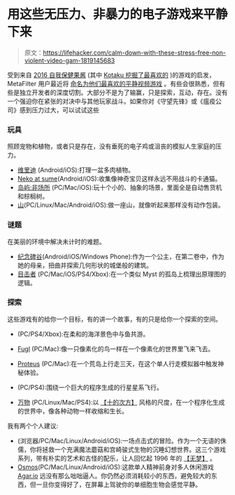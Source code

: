 # 用这些无压力、非暴力的电子游戏来平静下来

> 原文：<https://lifehacker.com/calm-down-with-these-stress-free-non-violent-video-gam-1819145683>

受到来自 [2016 自我保健果酱](https://itch.io/jam/self-care-jam#entries) (其中 [Kotaku 挖掘了最喜欢的](https://kotaku.com/a-self-care-game-for-the-trashfire-that-was-2016-1789693980) )的游戏的启发，MetaFilter 用户最近将 [命名为他们最喜欢的平静视频游戏](http://www.metafilter.com/169741/-games-that-encourage-players-to-take-a-moment-and-breathe) 。有些会很熟悉，但有些是独立开发者的深度切割。大部分不是为了输赢，只是探索，互动，存在。没有一个强迫你在紧张的对决中与其他玩家战斗。如果你对《守望先锋》或《瘟疫公司》感到压力过大，可以试试这些



### **玩具**

照顾宠物和植物，或者只是存在，没有垂死的电子鸡或沮丧的模拟人生家庭的压力。

*   [维里迪](http://www.icewatergames.com/viridi/) (Android/iOS):打理一盆多肉植物。
*   [Neko at sume](http://www.nekoatsume.com/en/)(Android/iOS):收集像神奇宝贝这样永远不用战斗的卡通猫。
*   [岛屿:非场所](http://carlburton.tumblr.com/islands) (PC/Mac/iOS):玩十个小的、抽象的场景，里面全是自动售货机和棕榈树。
*   [山](http://www.mountain-game.com/)(PC/Linux/Mac/Android/iOS):做一座山，就像听起来那样没有动作包装。

### **谜题**

在美丽的环境中解决未计时的难题。

*   [纪念碑谷](https://www.monumentvalleygame.com/)(Android/iOS/Windows Phone):作为一个公主，在第二卷中，作为她的母亲，扭曲并探索几何形状的城堡般的建筑。
*   [目击者](http://the-witness.net/) (PC/Mac/iOS/PS4/Xbox):在一个类似 Myst 的孤岛上梳理出原理图的逻辑。

### **探索**

这些游戏有的给你一个目标，有的讲一个故事，有的只是给你一个探索的空间。

*   (PC/PS4/Xbox):在柔和的海洋景色中与鱼共游。
*   [Fugl](http://fuglgame.com/) (PC/Mac):像一只像素化的鸟一样在一个像素化的世界里飞来飞去。

*   [Proteus](http://twistedtreegames.com/proteus/) (PC/Mac):在一个荒岛上行走三天，在这个单人行走模拟器中触发神秘体验。
*   (PC/PS4):围绕一个巨大的程序生成的行星星系飞行。
*   [万物](http://www.everything-game.com/) (PC/Linux/Mac/PS4):以 [【十的次方】](https://www.youtube.com/watch?v=0fKBhvDjuy0) 风格的尺度，在一个程序化生成的世界中，像各种动物一样收缩和生长。

我有两个个人建议:

*   (浏览器/PC/Mac/Linux/Android/iOS):一场点击式的冒险。作为一个无语的侏儒，你将拯救一个充满魔法蘑菇和宫崎骏式生物的沉睡幻想世界。这三个游戏系列，带有朴实的艺术和古怪的配乐，让人回忆起 1996 年的 [【无梦】](https://www.youtube.com/watch?v=SqzsjpQmSfw) 。
*   [Osmos](https://www.osmos-game.com/)(PC/Mac/Linux/Android/iOS):这款单人精神前身对多人休闲游戏 [Agar.io](http://Agar.io) 远没有那么咄咄逼人。你仍然必须消耗较小的东西，避免较大的东西，但一旦你变得好了，在屏幕上驾驶你的单细胞生物会感觉平静。